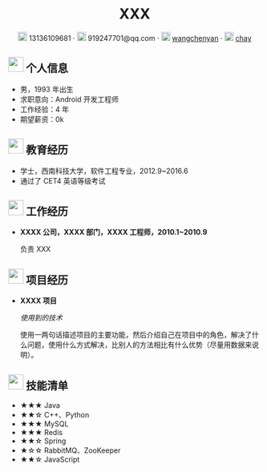  <center>
     <h1>XXX</h1>
     <div>
         <span>
             <img src="assets/phone-solid.svg" width="18px">
             13136109681
         </span>
         ·
         <span>
             <img src="assets/envelope-solid.svg" width="18px">
             919247701@qq.com
         </span>
         ·
         <span>
             <img src="assets/github-brands.svg" width="18px">
             <a href="https://github.com/wangchenyan">wangchenyan</a>
         </span>
         ·
         <span>
             <img src="assets/rss-solid.svg" width="18px">
             <a href="https://juejin.im/user/2313028193754168/posts">chay</a>
         </span>
     </div>
 </center>

 ## <img src="assets/info-circle-solid.svg" width="30px"> 个人信息 

 - 男，1993 年出生
 - 求职意向：Android 开发工程师
 - 工作经验：4 年
 - 期望薪资：0k

## <img src="assets/graduation-cap-solid.svg" width="30px"> 教育经历

- 学士，西南科技大学，软件工程专业，2012.9~2016.6
- 通过了 CET4 英语等级考试

## <img src="assets/briefcase-solid.svg" width="30px"> 工作经历

- **XXXX 公司，XXXX 部门，XXXX 工程师，2010.1~2010.9**

   负责 XXX

## <img src="assets/project-diagram-solid.svg" width="30px"> 项目经历

- **XXXX 项目**

  *使用到的技术*

  使用一两句话描述项目的主要功能，然后介绍自己在项目中的角色，解决了什么问题，使用什么方式解决，比别人的方法相比有什么优势（尽量用数据来说明）。

## <img src="assets/tools-solid.svg" width="30px"> 技能清单

- ★★★ Java
- ★★☆ C++、Python
- ★★★ MySQL
- ★★★ Redis
- ★★☆ Spring
- ★☆☆ RabbitMQ、ZooKeeper
- ★★☆ JavaScript